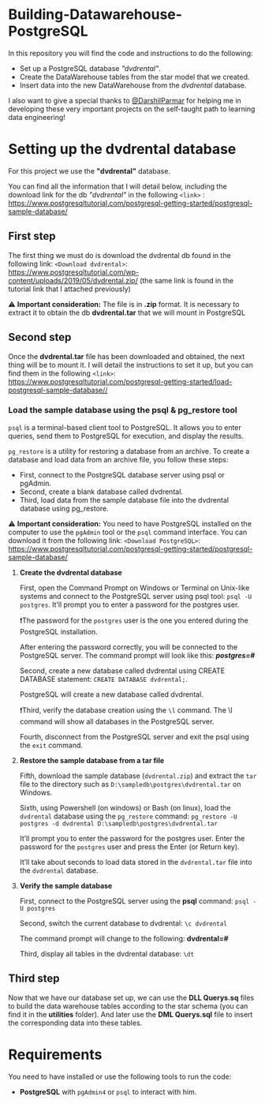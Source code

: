 # Building-Datawarehouse-PostgreSQL
In this repository you will find the code and instructions to do the following:
- Set up a PostgreSQL database *"dvdrental"*.
- Create the DataWarehouse tables from the star model that we created.
- Insert data into the new DataWarehouse from the *dvdrental* database.

I also want to give a special thanks to [@DarshilParmar](https://www.youtube.com/@DarshilParmar) for helping me in developing these very important projects on the self-taught path to learning data engineering!

# Setting up the dvdrental database
For this project we use the **"dvdrental"** database.

You can find all the information that I will detail below, including the download link for the db *"dvdrental"* in the following `<link>` : <https://www.postgresqltutorial.com/postgresql-getting-started/postgresql-sample-database/>

## First step
The first thing we must do is download the dvdrental db found in the following link: `<Download dvdrental>`: https://www.postgresqltutorial.com/wp-content/uploads/2019/05/dvdrental.zip/ (the same link is found in the tutorial link that I attached previously)

⚠️ **Important consideration:** The file is in **.zip** format. It is necessary to extract it to obtain the db **dvdrental.tar** that we will mount in PostgreSQL

## Second step
Once the **dvdrental.tar** file has been downloaded and obtained, the next thing will be to mount it.
I will detail the instructions to set it up, but you can find them in the following `<link>`: <https://www.postgresqltutorial.com/postgresql-getting-started/load-postgresql-sample-database//>

### Load the sample database using the psql & pg_restore tool
`psql` is a terminal-based client tool to PostgreSQL. It allows you to enter queries, send them to PostgreSQL for execution, and display the results.

`pg_restore` is a utility for restoring a database from an archive.
To create a database and load data from an archive file, you follow these steps:
- First, connect to the PostgreSQL database server using psql or pgAdmin.
- Second, create a blank database called dvdrental.
- Third, load data from the sample database file into the dvdrental database using pg_restore.

⚠️ **Important consideration:** You need to have PostgreSQL installed on the computer to use the `pgAdmin` tool or the `psql` command interface. You can download it from the following link: `<Download PostgreSQL>`: <https://www.postgresqltutorial.com/postgresql-getting-started/postgresql-sample-database/>

1) **Create the dvdrental database**

    First, open the Command Prompt on Windows or Terminal on Unix-like systems and connect to the   PostgreSQL server using psql tool:
    `psql -U postgres`. It’ll prompt you to enter a password for the postgres user.
  
    ❗The password for the `postgres` user is the one you entered during the PostgreSQL   installation.
  
    After entering the password correctly, you will be connected to the PostgreSQL server.
    The command prompt will look like this: ***postgres=#***

   Second, create a new database called dvdrental using CREATE DATABASE statement: `CREATE DATABASE dvdrental;`.

   PostgreSQL will create a new database called dvdrental.

    ❗Third, verify the database creation using the `\l` command. The \l command will show all databases in the PostgreSQL server.
  
    Fourth, disconnect from the PostgreSQL server and exit the psql using the `exit` command.

2) **Restore the sample database from a tar file**

    Fifth, download the sample database (`dvdrental.zip`) and extract the `tar` file to the directory such as `D:\sampledb\postgres\dvdrental.tar` on Windows.
    
    Sixth, using Powershell (on windows) or Bash (on linux), load the `dvdrental` database using the `pg_restore` command:
   `pg_restore -U postgres -d dvdrental D:\sampledb\postgres\dvdrental.tar`

   It’ll prompt you to enter the password for the postgres user. Enter the password for the `postgres` user and press the Enter (or Return key).

   It’ll take about seconds to load data stored in the `dvdrental.tar` file into the `dvdrental` database.

3) **Verify the sample database**

   First, connect to the PostgreSQL server using the **psql** command: `psql -U postgres`

   Second, switch the current database to dvdrental: `\c dvdrental`

   The command prompt will change to the following: **dvdrental=#**

   Third, display all tables in the dvdrental database: `\dt`

## Third step
Now that we have our database set up, we can use the **DLL Querys.sq** files to build the data warehouse tables according to the star schema (you can find it in the **utilities** folder). And later use the **DML Querys.sql** file to insert the corresponding data into these tables.

# Requirements
You need to have installed or use the following tools to run the code:
- **PostgreSQL** with `pgAdmin4` or `psql` to interact with him.
